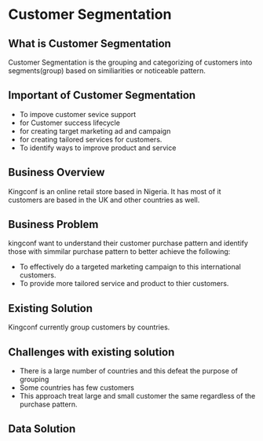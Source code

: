 # Customer Segmentation

## What is Customer Segmentation
Customer Segmentation is the grouping and categorizing of customers into segments(group) based on similiarities or noticeable pattern.

## Important of Customer Segmentation
* To impove customer sevice support
* for Customer success lifecycle
* for creating target marketing ad and campaign
* for creating tailored services for customers.
* To identify ways to improve product and service

## Business Overview
Kingconf is an online retail store based in Nigeria. It has most of it customers are based in the UK and other countries as well.

## Business Problem
kingconf want to understand their customer purchase pattern and identify those with simmilar purchase pattern to better achieve the following:
* To effectively do a targeted marketing campaign to this international customers.
* To provide more tailored service and product to thier customers.

## Existing Solution
Kingconf currently group customers by countries.

## Challenges with existing solution
* There is a large number of countries and this defeat the purpose of grouping
* Some countries has few customers
* This approach treat large and small customer the same regardless of the purchase pattern.

## Data Solution

